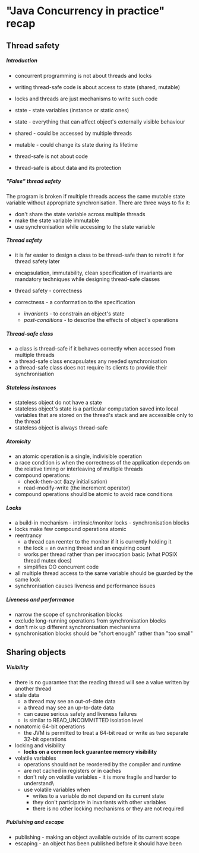 # "Java Concurrency in practice" recap #

## Thread safety

##### Introduction

- concurrent programming is not about threads and locks
- writing thread-safe code is about access to state (shared, mutable) 
- locks and threads are just mechanisms to write such code


- state - state variables (instance or static ones)
- state - everything that can affect object's externally visible behaviour


- shared - could be accessed by multiple threads
- mutable - could change its state during its lifetime


- thread-safe is not about code
- thread-safe is about data and its protection

##### "False" thread safety

The program is broken if multiple threads access the same mutable state variable without appropriate synchronisation. There are three ways to fix it:

- don't share the state variable across multiple threads
- make the state variable immutable
- use synchronisation while accessing to the state variable

##### Thread safety

- it is far easier to design a class to be thread-safe than to retrofit it for thread safety later
- encapsulation, immutability, clean specification of invariants are mandatory techniques while designing thread-safe classes


- thread safety - correctness
- correctness - a conformation to the specification
    - _invariants_ - to constrain an object's state
    - _post-conditions_ - to describe the effects of object's operations
    
##### Thread-safe class    

- a class is thread-safe if it behaves correctly when accessed from multiple threads
- a thread-safe class encapsulates any needed synchronisation
- a thread-safe class does not require its clients to provide their synchronisation

##### Stateless instances

- stateless object do not have a state
- stateless object's state is a particular computation saved into local variables that are stored on the thread's stack and are accessible only to the thread
- stateless object is always thread-safe

##### Atomicity

- an atomic operation is a single, indivisible operation
- a race condition is when the correctness of the application depends on the relative timing or interleaving of multiple threads
- compound operations:
    - check-then-act (lazy initialisation)
    - read-modify-write (the increment operator)
- compound operations should be atomic to avoid race conditions

##### Locks

- a build-in mechanism - intrinsic/monitor locks - synchronisation blocks
- locks make few compound operations atomic
- reentrancy
    - a thread can reenter to the monitor if it is currently holding it
    - the lock = an owning thread and an enquiring count
    - works per thread rather than per invocation basic (what POSIX thread mutex does)
    - simplifies OO concurrent code
- all multiple thread access to the same variable should be guarded by the same lock
- synchronisation causes liveness and performance issues

##### Liveness and performance

- narrow the scope of synchronisation blocks
- exclude long-running operations from synchronisation blocks
- don't mix up different synchronisation mechanisms
- synchronisation blocks should be "short enough" rather than "too small"


## Sharing objects

##### Visibility

- there is no guarantee that the reading thread will see a value written by another thread
- stale data
    - a thread may see an out-of-date data
    - a thread may see an up-to-date data
    - can cause serious safety and liveness failures
    - is similar to READ_UNCOMMITTED isolation level
- nonatomic 64-bit operations
    - the JVM is permitted to treat a 64-bit read or write as two separate 32-bit operations
- locking and visibility
    - **locks on a common lock guarantee memory visibility**
- volatile variables
    - operations should not be reordered by the compiler and runtime
    - are not cached in registers or in caches
    - don't rely on volatile variables - it is more fragile and harder to understand\
    - use volatile variables when
        - writes to a variable do not depend on its current state
        - they don't participate in invariants with other variables
        - there is no other locking mechanisms or they are not required

##### Publishing and escape

- publishing - making an object available outside of its current scope
- escaping - an object has been published before it should have been


   
